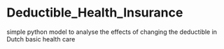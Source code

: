 # Deductible_Health_Insurance
simple python model to analyse the effects of changing the deductible in Dutch basic health care
